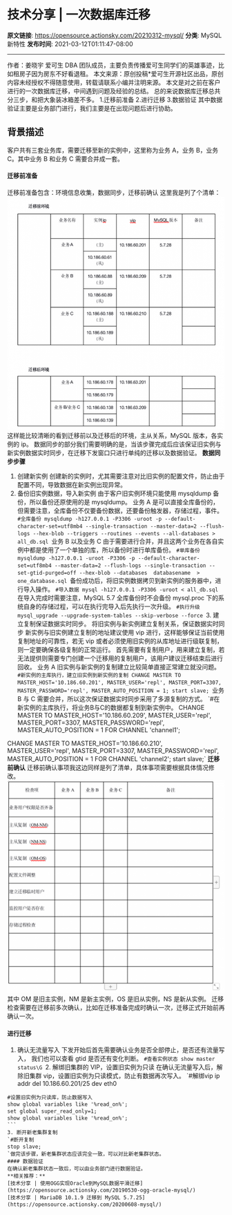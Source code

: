 # 技术分享 | 一次数据库迁移

**原文链接**: https://opensource.actionsky.com/20210312-mysql/
**分类**: MySQL 新特性
**发布时间**: 2021-03-12T01:11:47-08:00

---

作者：姜晓宇
爱可生 DBA 团队成员，主要负责传播爱可生同学们的英雄事迹，比如租房子因为房东不好看退租。
本文来源：原创投稿*爱可生开源社区出品，原创内容未经授权不得随意使用，转载请联系小编并注明来源。
本文是对之前在客户进行的一次数据库迁移，中间遇到问题及经验的总结。
总的来说数据库迁移总共分三步，和把大象装冰箱差不多。
1.迁移前准备
2.进行迁移
3.数据验证
其中数据验证主要是业务部门进行，我们主要是在出现问题后进行协助。
## 背景描述
客户共有三套业务库，需要迁移至新的实例中，这里称为业务 A，业务 B，业务 C。其中业务 B 和业务 C 需要合并成一套。
#### 迁移前准备
迁移前准备包含：环境信息收集，数据同步，迁移前确认
这里我是列了个清单：
![](.img/58dd4e33.png)											
这样能比较清晰的看到迁移前以及迁移后的环境，主从关系，MySQL 版本，各实例的 ip。
数据同步的部分我们需要明确的是，当该步骤完成后应该保证旧实例与新实例数据实时同步，在迁移下发窗口只进行单纯的迁移以及数据验证。
**数据同步步骤**
1. 创建新实例
创建新的实例时，尤其需要注意对比旧实例的配置文件，防止由于配置不同，导致数据在新实例出现异常。
2. 备份旧实例数据，导入新实例
由于客户旧实例环境只能使用 mysqldump 备份，所以备份还原使用的是 mysqldump。
业务 A 是可以直接全库备份的，但需要注意，全库备份不仅要备份数据，还要备份触发器，存储过程，事件。
`#全库备份
mysqldump -h127.0.0.1 -P3306 -uroot -p --default-character-set=utf8mb4 --single-transaction --master-data=2 --flush-logs --hex-blob --triggers --routines --events --all-databases > all_db.sql
`业务 B 以及业务 C 由于需要进行合并，并且这两个业务在各自实例中都是使用了一个单独的库，所以备份时进行单库备份。
`#单库备份
mysqldump -h127.0.0.1 -uroot -P3306 -p --default-character-set=utf8mb4 --master-data=2 --flush-logs --single-transaction --set-gtid-purged=off --hex-blob --databases  databasename  > one_database.sql
`备份成功后，将旧实例数据拷贝到新实例的服务器中，进行导入操作。
`#导入数据
mysql -h127.0.0.1 -P3306 -uroot < all_db.sql
`在导入完成时需要注意，MySQL 5.7 全库备份时不会备份 mysql.proc 下的系统自身的存储过程，可以在执行完导入后先执行一次升级。
`#执行升级
mysql_upgrade --upgrade-system-tables --skip-verbose --force
`3. 建立复制保证数据实时同步。
将旧实例与新实例建立复制关系，保证数据实时同步 新实例与旧实例建立复制的地址建议使用 vip 进行，这样能够保证当前使用复制地址的可靠性，若无 vip 或者必须使用旧实例的从库地址进行级联复制，则一定要确保各级复制的正常运行。
首先需要有复制用户，用来建立复制，若无法提供则需要专门创建一个迁移用的复制用户，该用户建议迁移结束后进行回收。
业务 A 旧实例与新实例的复制建立比较简单直接正常建立就没问题。
`#新实例的主库执行，建立旧实例到新实例的复制
CHANGE MASTER TO MASTER_HOST='10.186.60.201',
MASTER_USER='repl',
MASTER_PORT=3307,
MASTER_PASSWORD='repl',
MASTER_AUTO_POSITION = 1;
start slave;
`业务 B 与 C 需要合并，所以这次保证数据实时同步采用了多源复制的方式。
`#在新实例的主库执行，将业务B与C的数据都复制到新实例中。
CHANGE MASTER TO MASTER_HOST='10.186.60.209',
MASTER_USER='repl',
MASTER_PORT=3307,
MASTER_PASSWORD='repl',
MASTER_AUTO_POSITION = 1 FOR CHANNEL 'channel1';
 
CHANGE MASTER TO MASTER_HOST='10.186.60.210',
MASTER_USER='repl',
MASTER_PORT=3307,
MASTER_PASSWORD='repl',
MASTER_AUTO_POSITION = 1 FOR CHANNEL 'channel2';
start slave;`
**迁移前确认**
迁移前确认事项我这边同样是列了清单，具体事项需要根据具体情况修改。
![](.img/6d367053.png)											
其中 OM 是旧主实例，NM 是新主实例，OS 是旧从实例，NS 是新从实例。
迁移检查需要在迁移前多次确认，比如在迁移准备完成时确认一次，迁移正式开始前再确认一次。
#### 进行迁移
1. 确认无流量写入
下发开始后首先需要确认业务是否全部停止，是否还有流量写入，
我们也可以查看 gtid 是否还有变化判断。
`#查看实例状态
 show master status\G
`2. 解绑旧集群的 VIP，设置旧实例为只读
在确认无流量写入后，解除旧集群 vip，设置旧实例为只读模式，防止有数据再次写入。
`#解绑vip
ip addr del 10.186.60.201/25 dev eth0
````
#设置旧实例为只读库，防止数据写入
show global variables like '%read_on%';
set global super_read_only=1;
show global variables like '%read_on%';
```
3. 断开新老集群复制
`#断开复制
stop slave;
`做完该步骤，新老集群状态应该完全一致，可以对比新老集群状态。
#### 数据验证
在确认新老集群状态一致后，可以由业务部门进行数据验证。
**相关推荐：**
[技术分享 | 使用OGG实现Oracle到MySQL数据平滑迁移](https://opensource.actionsky.com/20190530-ogg-oracle-mysql/)
[技术分享 | MariaDB 10.1.9 迁移到 MySQL 5.7.25](https://opensource.actionsky.com/20200608-mysql/)